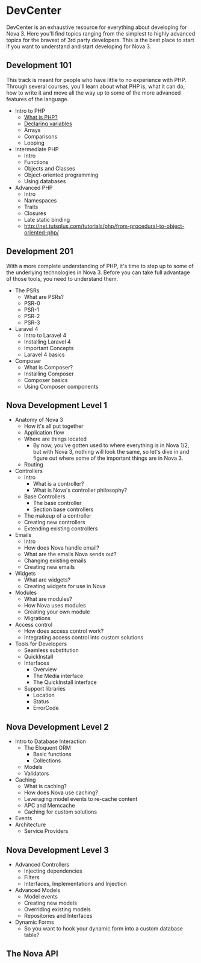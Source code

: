 # DevCenter

DevCenter is an exhaustive resource for everything about developing for Nova 3. Here you'll find topics ranging from the simplest to highly advanced topics for the bravest of 3rd party developers. This is the best place to start if you want to understand and start developing for Nova 3.

## Development 101

This track is meant for people who have little to no experience with PHP. Through several courses, you'll learn about what PHP is, what it can do, how to write it and move all the way up to some of the more advanced features of the language.

- Intro to PHP
	- [What is PHP?](development-101/php-1/1-intro.md)
	- [Declaring variables](development-101/php-1/2-variables.md)
	- Arrays
	- Comparisons
	- Looping
- Intermediate PHP
	- Intro
	- Functions
	- Objects and Classes
	- Object-oriented programming
	- Using databases
- Advanced PHP
	- Intro
	- Namespaces
	- Traits
	- Closures
	- Late static binding
	- http://net.tutsplus.com/tutorials/php/from-procedural-to-object-oriented-php/

## Development 201

With a more complete understanding of PHP, it's time to step up to some of the underlying technologies in Nova 3. Before you can take full advantage of those tools, you need to understand them.

- The PSRs
	- What are PSRs?
	- PSR-0
	- PSR-1
	- PSR-2
	- PSR-3
- Laravel 4
	- Intro to Laravel 4
	- Installing Laravel 4
	- Important Concepts
	- Laravel 4 basics
- Composer
	- What is Composer?
	- Installing Composer
	- Composer basics
	- Using Composer components

## Nova Development Level 1

- Anatomy of Nova 3
	- How it's all put together
	- Application flow
	- Where are things located
		- By now, you've gotten used to where everything is in Nova 1/2, but with Nova 3, nothing will look the same, so let's dive in and figure out where some of the important things are in Nova 3.
	- Routing
- Controllers
	- Intro
		- What is a controller?
		- What is Nova's controller philosophy?
	- Base Controllers
		- The base controller
		- Section base controllers
	- The makeup of a controller
	- Creating new controllers
	- Extending existing controllers
- Emails
	- Intro
	- How does Nova handle email?
	- What are the emails Nova sends out?
	- Changing existing emails
	- Creating new emails
- Widgets
	- What are widgets?
	- Creating widgets for use in Nova
- Modules
	- What are modules?
	- How Nova uses modules
	- Creating your own module
	- Migrations
- Access control
	- How does access control work?
	- Integrating access control into custom solutions
- Tools for Developers
	- Seamless substitution
	- QuickInstall
	- Interfaces
		- Overview
		- The Media interface
		- The QuickInstall interface
	- Support libraries
		- Location
		- Status
		- ErrorCode

## Nova Development Level 2

- Intro to Database Interaction
	- The Eloquent ORM
		- Basic functions
		- Collections
	- Models
	- Validators
- Caching
	- What is caching?
	- How does Nova use caching?
	- Leveraging model events to re-cache content
	- APC and Memcache
	- Caching for custom solutions
- Events
- Architecture
	- Service Providers

## Nova Development Level 3

- Advanced Controllers
	- Injecting dependencies
	- Filters
	- Interfaces, Implementations and Injection
- Advanced Models
	- Model events
	- Creating new models
	- Overriding existing models
	- Repositories and Interfaces
- Dynamic Forms
	- So you want to hook your dynamic form into a custom database table?

## The Nova API